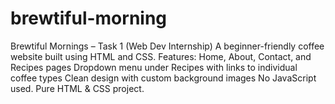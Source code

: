 # brewtiful-morning
Brewtiful Mornings – Task 1 (Web Dev Internship) A beginner-friendly coffee website built using HTML and CSS. Features:  Home, About, Contact, and Recipes pages  Dropdown menu under Recipes with links to individual coffee types  Clean design with custom background images No JavaScript used. Pure HTML &amp; CSS project.
